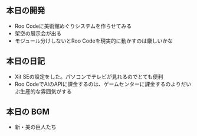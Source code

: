 ## 本日の開発

- Roo Codeに美術館めぐりシステムを作らせてみる
- 架空の展示会が出る
- モジュール分けしないとRoo Codeを現実的に動かすのは厳しいかな

## 本日の日記

- Xit SEの設定をした。パソコンでテレビが見れるのでとても便利
- Roo CodeでAIのAPIに課金するのは、ゲームセンターに課金するのよりだいぶ生産的な雰囲気がする

## 本日の BGM

- 新・美の巨人たち

